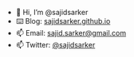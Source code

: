 - 👋 Hi, I’m @sajidsarker
- ⌨️ Blog: [sajidsarker.github.io](https://sajidsarker.github.io)
- 📫 Email: sajid.sarker@gmail.com
- 📫 Twitter: [@sajidsarker](https://www.twitter.com/sajidsarker)

<!---
sajidsarker/sajidsarker is a ✨ special ✨ repository because its `README.md` (this file) appears on your GitHub profile.
You can click the Preview link to take a look at your changes.
--->
